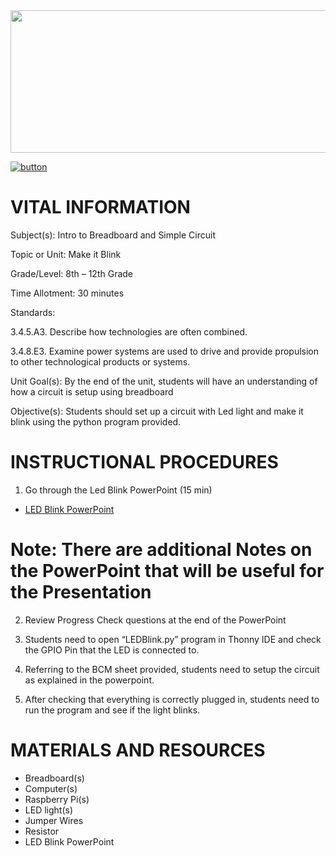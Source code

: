 <img src=https://raw.githubusercontent.com/BotDevLLC/BotDevCurriculum/master/Pictures/Botdev.png height="228" width="980">

[![button](https://raw.githubusercontent.com/BotDevLLC/BotDevCurriculum/master/Pictures/back_button.png)](https://github.com/BotDevLLC/BotDevCurriculum/blob/master/Curriculum/Week_4/readme.md)

# VITAL INFORMATION
Subject(s):          Intro to Breadboard and Simple Circuit 

Topic or Unit:     Make it Blink

Grade/Level:       8th – 12th Grade

Time Allotment:	 30 minutes

Standards:    	

3.4.5.A3. Describe how technologies are often combined. 

3.4.8.E3. Examine power systems are used to drive and provide propulsion to other technological products or systems. 

Unit Goal(s):      By the end of the unit, students will have an understanding of how a circuit is setup using breadboard

Objective(s):      Students should set up a circuit with Led light and make it blink using the python program provided. 

# INSTRUCTIONAL PROCEDURES 
 1.	Go through the Led Blink PowerPoint (15 min) 
 - <a href="https://drive.google.com/drive/folders/1XHUoWgNGQpvZXt5vsvgrbWCCCwMWmi-B" target="_blank">LED Blink PowerPoint</a>

# Note: There are additional Notes on the PowerPoint that will be useful for the Presentation  

2.	Review Progress Check questions at the end of the PowerPoint 

3.	Students need to open “LEDBlink.py” program in Thonny IDE and check the GPIO Pin that the LED is connected to. 

4.	Referring to the BCM sheet provided, students need to setup the circuit as explained in the powerpoint. 

5.	After checking that everything is correctly plugged in, students need to run the program and see if the light blinks.

# MATERIALS AND RESOURCES
* Breadboard(s)
* Computer(s)
* Raspberry Pi(s)
* LED light(s)
* Jumper Wires
* Resistor
* LED Blink PowerPoint

